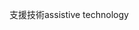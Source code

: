 <span data-ttu-id="79c21-101">支援技術</span><span class="sxs-lookup"><span data-stu-id="79c21-101">assistive technology</span></span>